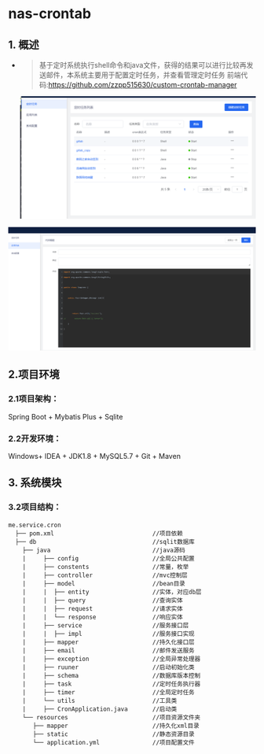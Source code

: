 # nas-crontab


## 1. 概述

- > 基于定时系统执行shell命令和java文件，获得的结果可以进行比较再发送邮件，本系统主要用于配置定时任务，并查看管理定时任务 前端代码:https://github.com/zzpp515630/custom-crontab-manager
  <div>
      <img src="https://github.com/zzpp515630/custom-crontab/blob/main/src/main/resources/%E4%BC%81%E4%B8%9A%E5%BE%AE%E4%BF%A1%E6%88%AA%E5%9B%BE_20230831000822.png">
  </div>
 <div> <img src="https://github.com/zzpp515630/custom-crontab/blob/main/src/main/resources/%E4%BC%81%E4%B8%9A%E5%BE%AE%E4%BF%A1%E6%88%AA%E5%9B%BE_20230831001007.png"></div>

## 2.项目环境

### 2.1**项目架构：**

Spring Boot  + Mybatis Plus + Sqlite

### 2.2**开发环境：**

Windows+ IDEA + JDK1.8 + MySQL5.7 + Git  + Maven

## 3.  系统模块

### 3.2**项目结构：**
```aidl
me.service.cron
  ├── pom.xml                            //项目依赖
  ├── db                                 //sqlit数据库
    ├── java                             //java源码 
    |     ├── config                     //全局公共配置
    |     ├── constents                  //常量，枚举
    |     ├── controller                 //mvc控制层
    |     ├── model                      //bean目录
    |     |  ├── entity                  //实体，对应db层
    |     |  ├── query                   //查询实体
    |     |  ├── request                 //请求实体
    |     |  └── response                //响应实体 
    |     ├── service                    //服务接口层
    |     |  ├── impl                    //服务接口实现
    |     ├── mapper                     //持久化接口层
    |     ├── email                      //邮件发送服务
    |     ├── exception                  //全局异常处理器
    |     ├── ruuner                     //启动初始化类
    |     ├── schema                     //数据库版本控制
    |     ├── task                       //定时任务执行器
    |     ├── timer                      //全局定时任务
    |     └── utils                      //工具类
    |     ├── CronApplication.java       //启动类
    └── resources                        //项目资源文件夹
       ├── mapper                        //持久化xml目录
       ├── static                        //静态资源目录
       └── application.yml               //项目配置文件
```
